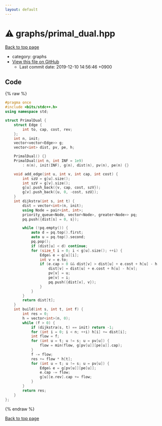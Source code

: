 ```yaml
---
layout: default
---
```


<!-- mathjax config similar to math.stackexchange -->
<script type="text/javascript" async
  src="https://cdnjs.cloudflare.com/ajax/libs/mathjax/2.7.5/MathJax.js?config=TeX-MML-AM_CHTML">
</script>
<script type="text/x-mathjax-config">
  MathJax.Hub.Config({
    TeX: { equationNumbers: { autoNumber: "AMS" }},
    tex2jax: {
      inlineMath: [ ['$','$'] ],
      processEscapes: true
    },
    "HTML-CSS": { matchFontHeight: false },
    displayAlign: "left",
    displayIndent: "2em"
  });
</script>

<script type="text/javascript" src="https://cdnjs.cloudflare.com/ajax/libs/jquery/3.4.1/jquery.min.js"></script>
<script src="https://cdn.jsdelivr.net/npm/jquery-balloon-js@1.1.2/jquery.balloon.min.js" integrity="sha256-ZEYs9VrgAeNuPvs15E39OsyOJaIkXEEt10fzxJ20+2I=" crossorigin="anonymous"></script>
<script type="text/javascript" src="../../assets/js/copy-button.js"></script>
<link rel="stylesheet" href="../../assets/css/copy-button.css" />


# :warning: graphs/primal_dual.hpp
<a href="../../index.html">Back to top page</a>

* category: graphs
* <a href="{{ site.github.repository_url }}/blob/master/graphs/primal_dual.hpp">View this file on GitHub</a>
    - Last commit date: 2019-12-10 14:56:46 +0900




## Code
{% raw %}
```cpp
#pragma once
#include <bits/stdc++.h>
using namespace std;

struct PrimalDual {
    struct Edge {
        int to, cap, cost, rev;
    };
    int n, init;
    vector<vector<Edge>> g;
    vector<int> dist, pv, pe, h;

    PrimalDual() {}
    PrimalDual(int n, int INF = 1e9)
        : n(n), init(INF), g(n), dist(n), pv(n), pe(n) {}

    void add_edge(int u, int v, int cap, int cost) {
        int szU = g[u].size();
        int szV = g[v].size();
        g[u].push_back({v, cap, cost, szV});
        g[v].push_back({u, 0, -cost, szU});
    }
    int dijkstra(int s, int t) {
        dist = vector<int>(n, init);
        using Node = pair<int, int>;
        priority_queue<Node, vector<Node>, greater<Node>> pq;
        pq.push({dist[s] = 0, s});

        while (!pq.empty()) {
            auto d = pq.top().first;
            auto u = pq.top().second;
            pq.pop();
            if (dist[u] < d) continue;
            for (size_t i = 0; i < g[u].size(); ++i) {
                Edge& e = g[u][i];
                int v = e.to;
                if (e.cap > 0 && dist[v] > dist[u] + e.cost + h[u] - h[v]) {
                    dist[v] = dist[u] + e.cost + h[u] - h[v];
                    pv[v] = u;
                    pe[v] = i;
                    pq.push({dist[v], v});
                }
            }
        }
        return dist[t];
    }
    int build(int s, int t, int f) {
        int res = 0;
        h = vector<int>(n, 0);
        while (f > 0) {
            if (dijkstra(s, t) == init) return -1;
            for (int i = 0; i < n; ++i) h[i] += dist[i];
            int flow = f;
            for (int u = t; u != s; u = pv[u]) {
                flow = min(flow, g[pv[u]][pe[u]].cap);
            }
            f -= flow;
            res += flow * h[t];
            for (int u = t; u != s; u = pv[u]) {
                Edge& e = g[pv[u]][pe[u]];
                e.cap -= flow;
                g[u][e.rev].cap += flow;
            }
        }
        return res;
    }
};
```
{% endraw %}

<a href="../../index.html">Back to top page</a>

